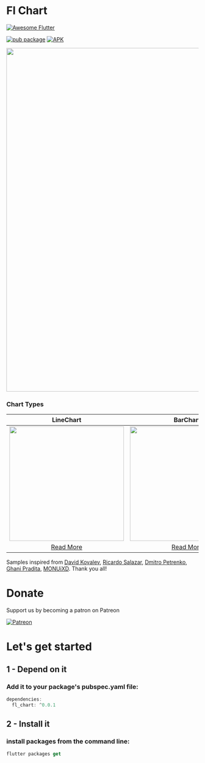 # Fl Chart
<a href="https://github.com/Solido/awesome-flutter">
   <img alt="Awesome Flutter" src="https://img.shields.io/badge/Awesome-Flutter-blue.svg?longCache=true&style=flat-square" />
</a>


[![pub package](https://img.shields.io/pub/v/circular_bottom_navigation.svg)](https://pub.dartlang.org/packages/circular_bottom_navigation)
[![APK](https://img.shields.io/badge/APK-Demo-brightgreen.svg)](https://github.com/imaNNeoFighT/circular_bottom_navigation/raw/master/repo_files/CircularBottomNavExample-0.0.3.apk)

<img src="https://github.com/imaNNeoFighT/fl_chart/raw/master/repo_files/images/landing_logo.jpg" width="900">


### Chart Types

|LineChart	|BarChart		|PieChart		|
|:------------:|:------------:|:-------------:|
|	<img src="https://github.com/imaNNeoFighT/fl_chart/raw/master/repo_files/images/line_chart.jpg" width="300" > |	<img src="https://github.com/imaNNeoFighT/fl_chart/raw/master/repo_files/images/bar_chart.jpg" width="300" > |	<img src="https://github.com/imaNNeoFighT/fl_chart/raw/master/repo_files/images/pie_chart.jpg" width="300" > |
|[Read More](repo_files/documentations/line_chart.md)|[Read More](repo_files/documentations/bar_chart.md)|[Read More](repo_files/documentations/pie_chart.md)|

Samples inspired from
[David Kovalev](https://dribbble.com/shots/5560237-Live-Graphs-XD),
[Ricardo Salazar](https://dribbble.com/shots/1956890-Data-Stats),
[Dmitro Petrenko](https://dribbble.com/shots/5425378-Mobile-Application-Dashboard-for-Stock-Platform),
[Ghani Pradita](https://dribbble.com/shots/6379476-Calories-Management-App),
[MONUiXD](https://www.uplabs.com/posts/chart-pie-chart-bar-chart).
Thank you all!



# Donate

Support us by becoming a patron on Patreon

[![Patreon](https://c5.patreon.com/external/logo/become_a_patron_button.png)](https://www.patreon.com/imanneo)


# Let's get started

## 1 - Depend on it

### Add it to your package's pubspec.yaml file:

```kotlin
dependencies:
  fl_chart: ^0.0.1
```


## 2 - Install it

### install packages from the command line:
```kotlin
flutter packages get
```
